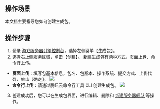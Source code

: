 ## 操作场景
本文档主要指导您如何创建生成包。

## 操作步骤
1. 登录 [游戏服务器引擎控制台](https://console.cloud.tencent.com/gse/asset)，选择左侧菜单【生成包】。
2. 选择右上侧服务区域，单击【创建】。
新建生成包有两种方式，页面上传、命令行上传。
 - **页面上传**：填写包基本信息，包名、包版本、操作系统、提交方式、上传代码，单击【确定】。
![](https://main.qcloudimg.com/raw/b68c004023dd5cd68a2c5722c1be8691.jpg)
 - **命令行上传**：请通过腾讯云命令行工具 CLI 创建生成包。
![](https://main.qcloudimg.com/raw/7362df9d88c1064e06ce094bdabf883f.jpg)
3. 创建成功后，您可以在生成包界面，进行编辑、删除和 [新建服务器舰队](https://cloud.tencent.com/document/product/1165/41028) 等操作。
